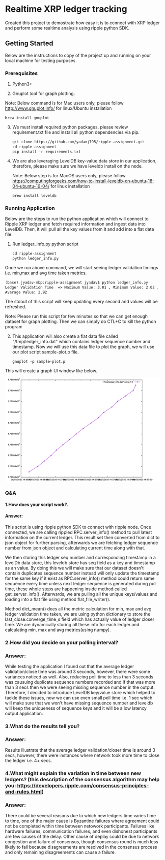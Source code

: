 # Realtime XRP ledger tracking

Created this project to demostrate how easy it is to connect with XRP ledger and perform some realtime analysis using ripple python SDK.

## Getting Started

Below are the instructions to copy of the project up and running on your local machine for testing purposes.

### Prerequisites

1. Python3+

2. Gnuplot tool for graph plotting.

Note: Below command is for Mac users only, please follow http://www.gnuplot.info/ for linux/Ubuntu installation
   ```
   brew install gnuplot
   ```

3. We must install required python packages, please review requirement.txt file and install all python dependencies via pip.

   ```
   git clone https://github.com/yadavj795/ripple-assignment.git
   cd ripple-assignment
   pip install -r requirements.txt
   ```
4. We are also leveraging LevelDB key-value data store in our application, therefore, please make sure we have leveldb install on the node.

   Note: Below step is for MacOS users only, please follow https://computingforgeeks.com/how-to-install-leveldb-on-ubuntu-18-04-ubuntu-16-04/ for linux           installation
   ```
   brew install leveldb
   ```

### Running Application

Below are the steps to run the python application which will connect to Ripple XRP ledger and fetch required information and ingest data into LevelDB. Then, it will pull all the key values from it and add into a flat data file.

1. Run ledger_info.py python script

   ```
   cd ripple-assignment
   python ledger_info.py
   ```
Once we run above command, we will start seeing ledger validation timings i.e. min,max and avg time taken metrics.

   ```
   (base) jyadav-mbp:ripple-assignment jyadav$ python ledger_info.py 
   Ledger Validation Time  => Maximum Value: 3.01 , Minimum Value: 2.02 , Avarage Value: 2.92
   ```
The stdout of this script will keep updating every second and values will be refreshed.

Note: Please run this script for few minutes so that we can get enough dataset for graph plotting. Then we can simply do CTL+C to kill the python program

2. This application will also create a flat data file called "/tmp/ledger_info.dat" which contains ledger sequence number and timestamp. Now we will use this data file to plot the graph, we will use our plot script sample-plot.p file.

   ```
   gnuplot -p sample-plot.p
   ```
This will create a graph UI window like below.

![Alt text](https://github.com/yadavj795/ripple-assignment/raw/master/Screen%20Shot%202020-08-07%20at%203.52.19%20PM.png "Graph")

### Q&A

#### 1.How does your script work?.
#### Answer: 
This script is using ripple python SDK to connect with ripple node. Once connected, we are calling rippled RPC.server_info() method to pull latest information on the current ledger. This result set then converted from dict to json object for further parsing, afterwards we are fetching ledger sequence number from json object and calculating current time along with that. 

We then storing this ledger seq number and corresponding timestamp in a levelDb data store, this leveldb store has seq field as a key and timestamp as an value. By doing this we will make sure that our dataset doesn't contain duplicates sequence number instead will only update the timestamp for the same key if it exist as RPC.server_info() method could return same sequence every time unless next ledger sequence is generated during poll time, these whole steps are happening inside method called get_server_info(). Afterwards, we are pulling all the unique keys/values and loading into a flat file using method flat_file_writer(). 

Method dict_mean() does all the metric calculation for min, max and avg ledger validation time taken, we are using python dictionary to store the last_close.converge_time_s field which has actually value of ledger closer time. We are dynamically storing all these info for each ledger and calculating min, max and avg metrics(using numpy).


### 2.How did you decide on your polling interval?
### Answer: 
While testing the application I found out that the average ledger validation/close time was around 3 seconds, however, there were some variances noticed as well.
Also, reducing poll time to less than 3 seconds was causuing duplicate sequence numbers recorded and if that was more than 3 secs then we were seeing missing sequence number in the output. Therefore, I decided to introduce LevelDB key/value store which helped to tackle these issues, now we can use even small poll time i.e. 1 sec which will make sure that we won't have missing sequence number and leveldb will keep the uniqueness of sequence keys and it will be a low latency output application.


### 3.What do the results tell you?
### Answer: 
Results illustrate that the average ledger validation/closer time is around 3 secs, however, there were instances where network took more time to close the ledger i.e. 4+ secs.


### 4.What might explain the variation in time between new ledgers? (this description of the consensus algorithm may help you: https://developers.ripple.com/consensus-principles-and-rules.html)
### Answer: 
There could be several reasons due to which new ledgers time varies time to time, one of the major cause is Byzantine failures where agreement could not be completed within time between netowork participants. Failures like hardware failures, communication failures, and even dishonest participants are few causes of the delay. Other cause of deplay could be due to network congestion and failure of consensus, though consensus round is much less likely to fail because disagreements are resolved in the consensus process and only remaining disagreements can cause a failure.
